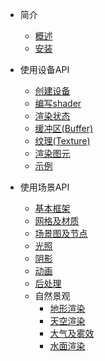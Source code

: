 - 简介

  - [概述](zh-cn/intro.md)
  - [安装](zh-cn/installation.md)

- 使用设备API

  - [创建设备](zh-cn/device.md)
  - [编写shader](zh-cn/shader.md)
  - [渲染状态](zh-cn/renderstate.md)
  - [缓冲区(Buffer)](zh-cn/buffer.md)
  - [纹理(Texture)](zh-cn/texture.md)
  - [渲染图元](zh-cn/drawcall.md)
  - [示例](zh-cn/devicesamples.md)

- 使用场景API

  - [基本框架](zh-cn/scene-basic.md)
  - [网格及材质](zh-cn/mesh-material.md)
  - [场景图及节点](zh-cn/scene-graph.md)
  - [光照](zh-cn/lighting.md)
  - [阴影](zh-cn/shadow.md)
  - [动画](zh-cn/animation.md)
  - [后处理](zh-cn/posteffect.md)
  - 自然景观
    - [地形渲染](zh-cn/terrain.md)
    - [天空渲染](zh-cn/sky.md)
    - [大气及雾效](zh-cn/fog.md)
    - [水面渲染](zh-cn/water.md)

